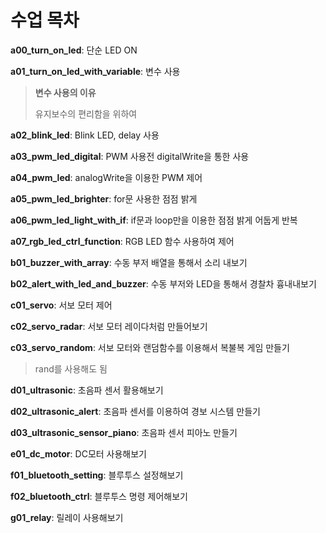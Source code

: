 # 수업 목차

**a00_turn_on_led**: 단순 LED ON

**a01_turn_on_led_with_variable**: 변수 사용

> **변수 사용의 이유**
>
> 유지보수의 편리함을 위하여

**a02_blink_led**: Blink LED, delay 사용

**a03_pwm_led_digital**: PWM 사용전 digitalWrite을 통한 사용

**a04_pwm_led**: analogWrite을 이용한 PWM 제어

**a05_pwm_led_brighter**: for문 사용한 점점 밝게

**a06_pwm_led_light_with_if**: if문과 loop만을 이용한 점점 밝게 어둡게 반복

**a07_rgb_led_ctrl_function**: RGB LED 함수 사용하여 제어

**b01_buzzer_with_array**: 수동 부저 배열을 통해서 소리 내보기

**b02_alert_with_led_and_buzzer**: 수동 부저와 LED을 통해서 경찰차 흉내내보기

**c01_servo**: 서보 모터 제어

**c02_servo_radar**: 서보 모터 레이다처럼 만들어보기

**c03_servo_random**: 서보 모터와 랜덤함수를 이용해서 복불복 게임 만들기

> rand를 사용해도 됨

**d01_ultrasonic**: 초음파 센서 활용해보기

**d02_ultrasonic_alert**: 초음파 센서를 이용하여 경보 시스템 만들기

**d03_ultrasonic_sensor_piano**: 초음파 센서 피아노 만들기

**e01_dc_motor**: DC모터 사용해보기

**f01_bluetooth_setting**: 블루투스 설정해보기

**f02_bluetooth_ctrl**: 블루투스 명령 제어해보기

**g01_relay**: 릴레이 사용해보기
